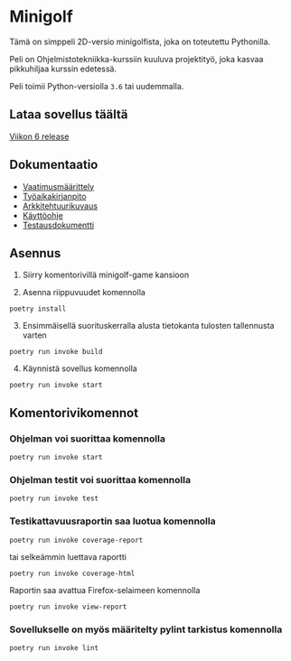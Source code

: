 # Minigolf

Tämä on simppeli 2D-versio minigolfista, joka on toteutettu Pythonilla.

Peli on Ohjelmistotekniikka-kurssiin kuuluva projektityö, joka kasvaa pikkuhiljaa kurssin edetessä.

Peli toimii Python-versiolla `3.6` tai uudemmalla.

## Lataa sovellus täältä

[Viikon 6 release](https://github.com/makeri89/Ohjelmistotekniikka/releases/tag/viikko6)

## Dokumentaatio

- [Vaatimusmäärittely](vaatimusmaarittely)
- [Työaikakirjanpito](tyoaikakirjanpito)
- [Arkkitehtuurikuvaus](arkkitehtuuri)
- [Käyttöohje](kayttoohje)
- [Testausdokumentti](testaus)

## Asennus

1. Siirry komentorivillä minigolf-game kansioon

2. Asenna riippuvuudet komennolla

```
poetry install
```

3. Ensimmäisellä suorituskerralla alusta tietokanta tulosten tallennusta varten

```
poetry run invoke build
```

4. Käynnistä sovellus komennolla

```
poetry run invoke start
```

## Komentorivikomennot

### Ohjelman voi suorittaa komennolla

```
poetry run invoke start
```

### Ohjelman testit voi suorittaa komennolla

```
poetry run invoke test
```

### Testikattavuusraportin saa luotua komennolla

```
poetry run invoke coverage-report
```

tai selkeämmin luettava raportti

```
poetry run invoke coverage-html
```

Raportin saa avattua Firefox-selaimeen komennolla

```
poetry run invoke view-report
```

### Sovellukselle on myös määritelty pylint tarkistus komennolla

```
poetry run invoke lint
```
